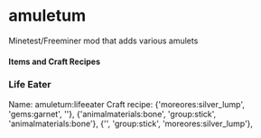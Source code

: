 amuletum
========

Minetest/Freeminer mod that adds various amulets

#### Items and Craft Recipes

### Life Eater

  Name: amuletum:lifeeater
  Craft recipe:
{'moreores:silver_lump', 'gems:garnet', ''},
{'animalmaterials:bone', 'group:stick', 'animalmaterials:bone'},
{'', 'group:stick', 'moreores:silver_lump'},

